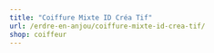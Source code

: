 ```yaml
---
title: "Coiffure Mixte ID Créa Tif"
url: /erdre-en-anjou/coiffure-mixte-id-crea-tif/
shop: coiffeur
---
```

